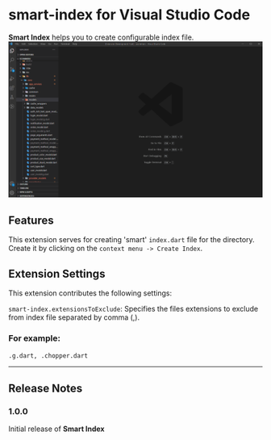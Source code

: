 # smart-index for Visual Studio Code
**Smart Index** helps you to create configurable index file.
![gif](https://github.com/amag2511/smart-index/blob/main/assets/smart_index.gif)
## Features

This extension serves for creating 'smart' `index.dart` file for the directory.
Create it by clicking on the `context menu -> Create Index`.

## Extension Settings

This extension contributes the following settings:

`smart-index.extensionsToExclude`: Specifies the files extensions to exclude from index file separated by comma (,).
### For example:
```
.g.dart, .chopper.dart
``` 
----------

## Release Notes

### 1.0.0

Initial release of **Smart Index**
